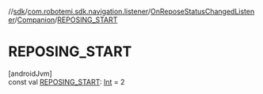 //[sdk](../../../../index.md)/[com.robotemi.sdk.navigation.listener](../../index.md)/[OnReposeStatusChangedListener](../index.md)/[Companion](index.md)/[REPOSING_START](-r-e-p-o-s-i-n-g_-s-t-a-r-t.md)

# REPOSING_START

[androidJvm]\
const val [REPOSING_START](-r-e-p-o-s-i-n-g_-s-t-a-r-t.md): [Int](https://kotlinlang.org/api/latest/jvm/stdlib/kotlin/-int/index.html) = 2

